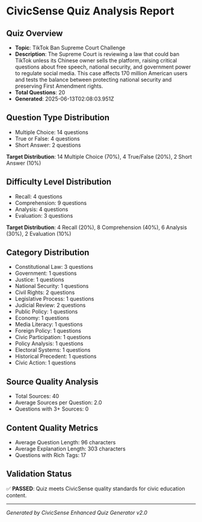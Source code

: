 # CivicSense Quiz Analysis Report

## Quiz Overview
- **Topic**: TikTok Ban Supreme Court Challenge
- **Description**: The Supreme Court is reviewing a law that could ban TikTok unless its Chinese owner sells the platform, raising critical questions about free speech, national security, and government power to regulate social media. This case affects 170 million American users and tests the balance between protecting national security and preserving First Amendment rights.
- **Total Questions**: 20
- **Generated**: 2025-06-13T02:08:03.951Z

## Question Type Distribution
- Multiple Choice: 14 questions
- True or False: 4 questions
- Short Answer: 2 questions

**Target Distribution**: 14 Multiple Choice (70%), 4 True/False (20%), 2 Short Answer (10%)

## Difficulty Level Distribution  
- Recall: 4 questions
- Comprehension: 9 questions
- Analysis: 4 questions
- Evaluation: 3 questions

**Target Distribution**: 4 Recall (20%), 8 Comprehension (40%), 6 Analysis (30%), 2 Evaluation (10%)

## Category Distribution
- Constitutional Law: 3 questions
- Government: 1 questions
- Justice: 1 questions
- National Security: 1 questions
- Civil Rights: 2 questions
- Legislative Process: 1 questions
- Judicial Review: 2 questions
- Public Policy: 1 questions
- Economy: 1 questions
- Media Literacy: 1 questions
- Foreign Policy: 1 questions
- Civic Participation: 1 questions
- Policy Analysis: 1 questions
- Electoral Systems: 1 questions
- Historical Precedent: 1 questions
- Civic Action: 1 questions

## Source Quality Analysis
- Total Sources: 40
- Average Sources per Question: 2.0
- Questions with 3+ Sources: 0

## Content Quality Metrics
- Average Question Length: 96 characters
- Average Explanation Length: 303 characters
- Questions with Rich Tags: 17

## Validation Status
✅ **PASSED**: Quiz meets CivicSense quality standards for civic education content.

---
*Generated by CivicSense Enhanced Quiz Generator v2.0*